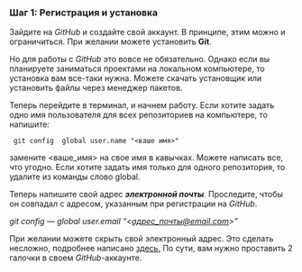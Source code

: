 ### **Шаг 1: Регистрация и установка**

Зайдите на _GitHub_ и создайте свой аккаунт. В принципе, этим можно и ограничиться. При желании можете установить **Git**. 

Но для работы с *GitHub* это вовсе не обязательно. Однако если вы планируете заниматься проектами на локальном компьютере, то установка вам все-таки нужна. Можете скачать установщик или установить файлы через менеджер пакетов.

Теперь перейдите в терминал, и начнем работу. Если хотите задать одно имя пользователя для всех репозиториев на компьютере, то напишите:

```
 git config  global user.name "<ваше имя>"
 ```

 замените <ваше_имя> на свое имя в кавычках. Можете написать все, что угодно. Если хотите задать имя только для одного репозитория, то удалите из команды слово global.

Теперь напишите свой адрес ***электронной почты***. Проследите, чтобы он совпадал с адресом, указанным при регистрации на *GitHub*.

_git config — global user.email “<адрес_почты@email.com>”_

При желании можете скрыть свой электронный адрес. Это сделать несложно, подробнее написано [здесь.](https://docs.github.com/en/free-pro-team@latest/github/setting-up-and-managing-your-github-user-account/blocking-command-line-pushes-that-expose-your-personal-email-address) По сути, вам нужно проставить 2 галочки в своем *GitHub*-аккаунте.





